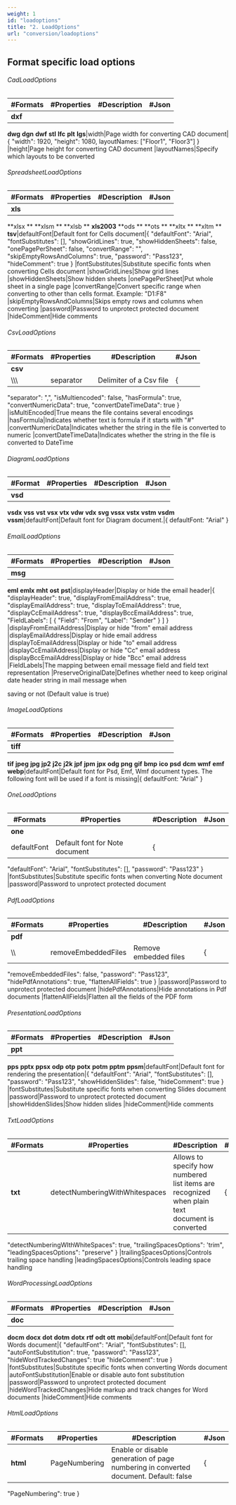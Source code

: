 ```yaml
---
weight: 1
id: "loadoptions"
title: "2. LoadOptions"
url: "conversion/loadoptions"
---
```



 

## Format specific load options ##

###### CadLoadOptions ######

|#Formats|#Properties|#Description|#Json
|---|---|---|---
|**dxf**
**dwg**
**dgn**
**dwf**
**stl**
**Ifc**
**plt**
**Igs**|width|Page width for converting CAD document|{
  "width": 1920,
  "height": 1080,
  layoutNames: ["Floor1", "Floor3"]
}
|height|Page height for converting CAD document
|layoutNames|Specify which layouts to be converted


###### SpreadsheetLoadOptions ######

|#Formats|#Properties|#Description|#Json
|---|---|---|---
|**xls**
**xlsx **
**xlsm **
**xlsb **
**xls2003**
**ods **
**ots **
**xltx **
**xltm **
**tsv**|defaultFont|Default font for Cells document|{
  "defaultFont": "Arial",
  "fontSubstitutes": [],
  "showGridLines": true,
  "showHiddenSheets": false,
  "onePagePerSheet": false,
  "convertRange": "",
  "skipEmptyRowsAndColumns": true,
  "password": "Pass123",
  "hideComment": true
}
|fontSubstitutes|Substitute specific fonts when converting Cells document
|showGridLines|Show grid lines
|showHiddenSheets|Show hidden sheets
|onePagePerSheet|Put whole sheet in a single page
|convertRange|Convert specific range when converting to other than cells format. Example: "D1:F8"
|skipEmptyRowsAndColumns|Skips empty rows and columns when converting
|password|Password to unprotect protected document
|hideComment|Hide comments


###### CsvLoadOptions ######

|#Formats|#Properties|#Description|#Json
|---|---|---|---
|**csv**
\\\\\\ |separator|Delimiter of a Csv file|{
  "separator": ",",
  "isMultiencoded": false,
  "hasFormula": true,
  "convertNumericData": true,
  "convertDateTimeData": true
}
|isMultiEncoded|True means the file contains several encodings
|hasFormula|Indicates whether text is formula if it starts with "#"
|convertNumericData|Indicates whether the string in the file is converted to numeric
|convertDateTimeData|Indicates whether the string in the file is converted to DateTime


###### DiagramLoadOptions ######

|#Format|#Properties|#Description|#Json
|---|---|---|---
|**vsd**
**vsdx**
**vss**
**vst**
**vsx**
**vtx**
**vdw**
**vdx**
**svg**
**vssx**
**vstx**
**vstm**
**vsdm**
**vssm**|defaultFont|Default font for Diagram document.|{ defaultFont: "Arial" }


###### EmailLoadOptions ######

|#Formats|#Properties|#Description|#Json
|---|---|---|---
|**msg**
**eml**
**emlx**
**mht**
**ost**
**pst**|displayHeader|Display or hide the email header|{
"displayHeader": true,
"displayFromEmailAddress": true,
"displayEmailAddress": true,
"displayToEmailAddress": true,
"displayCcEmailAddress": true,
"displayBccEmailAddress": true,
"FieldLabels": [
{
"Field": "From",
"Label": "Sender"
}
]
}
|displayFromEmailAddress|Display or hide "from" email address
|displayEmailAddress|Display or hide email address
|displayToEmailAddress|Display or hide "to" email address
|displayCcEmailAddress|Display or hide "Cc" email address
|displayBccEmailAddress|Display or hide "Bcc" email address
|FieldLabels|The mapping between email message field and field text representation
|PreserveOriginalDate|Defines whether need to keep original date header string in mail message when

saving or not (Default value is true)



###### ImageLoadOptions ######

|#Formats|#Properties|#Description|#Json
|---|---|---|---
|**tiff**
**tif**
**jpeg**
**jpg**
**jp2**
**j2c**
**j2k**
**jpf**
**jpm**
**jpx**
**odg**
**png**
**gif**
**bmp**
**ico**
**psd**
**dcm**
**wmf**
**emf**
**webp**|defaultFont|Default font for Psd, Emf, Wmf document types. The following font will be used if a font is missing|{ defaultFont: "Arial" }


###### OneLoadOptions ######

|#Formats|#Properties|#Description|#Json
|---|---|---|---
|**one**
 |defaultFont|Default font for Note document|{
  "defaultFont": "Arial",
  "fontSubstitutes": [],
  "password": "Pass123"
}
|fontSubstitutes|Substitute specific fonts when converting Note document
|password|Password to unprotect protected document


###### PdfLoadOptions ######

|#Formats|#Properties|#Description|#Json
|---|---|---|---
|**pdf**
\\\\ |removeEmbeddedFiles|Remove embedded files|{
  "removeEmbeddedFiles": false,
  "password": "Pass123",
  "hidePdfAnnotations": true,
  "flattenAllFields": true
}
|password|Password to unprotect protected document
|hidePdfAnnotations|Hide annotations in Pdf documents
|flattenAllFields|Flatten all the fields of the PDF form


###### PresentationLoadOptions ######

|#Formats|#Properties|#Description|#Json
|---|---|---|---
|**ppt**
**pps**
**pptx**
**ppsx**
**odp**
**otp**
**potx**
**potm**
**pptm**
**ppsm**|defaultFont|Default font for rendering the presentation|{
  "defaultFont": "Arial",
  "fontSubstitutes": [],
  "password": "Pass123",
  "showHiddenSlides": false,
  "hideComment": true
}
|fontSubstitutes|Substitute specific fonts when converting Slides document
|password|Password to unprotect protected document
|showHiddenSlides|Show hidden slides
|hideComment|Hide comments


###### TxtLoadOptions ######

|#Formats|#Properties|#Description|#Json
|---|---|---|---
|**txt**|detectNumberingWithWhitespaces|Allows to specify how numbered list items are recognized when plain text document is converted|{
  "detectNumberingWIthWhiteSpaces": true,
  "trailingSpacesOptions": 'trim",
  "leadingSpacesOptions": "preserve"
}
|trailingSpacesOptions|Controls trailing space handling
|leadingSpacesOptions|Controls leading space handling


###### WordProcessingLoadOptions ######

|#Formats|#Properties|#Description|#Json
|---|---|---|---
|**doc**
**docm**
**docx**
**dot**
**dotm**
**dotx**
**rtf**
**odt**
**ott**
**mobi**|defaultFont|Default font for Words document|{
  "defaultFont": "Arial",
  "fontSubstitutes": [],
  "autoFontSubstitution": true,
  "password": "Pass123",
  "hideWordTrackedChanges": true
  "hideComment": true
}
|fontSubstitutes|Substitute specific fonts when converting Words document
|autoFontSubstitution|Enable or disable auto font substitution
|password|Password to unprotect protected document
|hideWordTrackedChanges|Hide markup and track changes for Word documents
|hideComment|Hide comments

###### HtmlLoadOptions ######

|#Formats|#Properties|#Description|#Json
|---|---|---|---
|**html**|PageNumbering|Enable or disable generation of page numbering in converted document. Default: false|{
  "PageNumbering": true
}

 
